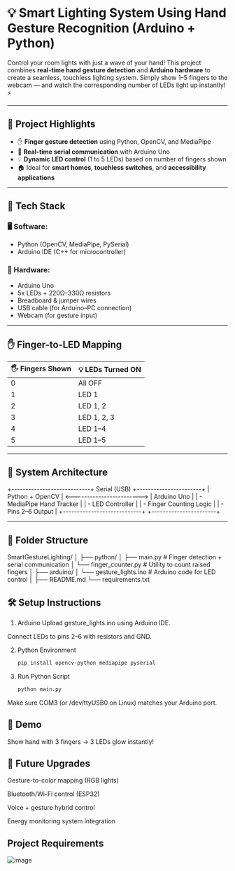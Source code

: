 # 💡 Smart Lighting System Using Hand Gesture Recognition (Arduino + Python)

Control your room lights with just a wave of your hand! This project combines **real-time hand gesture detection** and **Arduino hardware** to create a seamless, touchless lighting system. Simply show 1–5 fingers to the webcam — and watch the corresponding number of LEDs light up instantly! ⚡

---

## 📌 Project Highlights

- ✋ **Finger gesture detection** using Python, OpenCV, and MediaPipe
- 🔄 **Real-time serial communication** with Arduino Uno
- 💡 **Dynamic LED control** (1 to 5 LEDs) based on number of fingers shown
- 🏠 Ideal for **smart homes**, **touchless switches**, and **accessibility applications**

---

## 🧰 Tech Stack

### 🖥️ Software:
- Python (OpenCV, MediaPipe, PySerial)
- Arduino IDE (C++ for microcontroller)

### 🔌 Hardware:
- Arduino Uno
- 5x LEDs + 220Ω–330Ω resistors
- Breadboard & jumper wires
- USB cable (for Arduino–PC connection)
- Webcam (for gesture input)

---

## ✋ Finger-to-LED Mapping

| 🖐️ Fingers Shown | 💡 LEDs Turned ON |
|------------------|------------------|
| 0                | All OFF          |
| 1                | LED 1            |
| 2                | LED 1, 2         |
| 3                | LED 1, 2, 3      |
| 4                | LED 1–4          |
| 5                | LED 1–5          |

---

## 🧠 System Architecture


+----------------------------+        Serial (USB)        +-----------------------+
|      Python + OpenCV      | <------------------------> |      Arduino Uno      |
|  - MediaPipe Hand Tracker |                            |  - LED Controller     |
|  - Finger Counting Logic  |                            |  - Pins 2–6 Output    |
+----------------------------+                            +-----------------------+




---

## 📁 Folder Structure

SmartGestureLighting/
│
├── python/
│ ├── main.py # Finger detection + serial communication
│ └── finger_counter.py # Utility to count raised fingers
│
├── arduino/
│ └── gesture_lights.ino # Arduino code for LED control
│
├── README.md
└── requirements.txt

## 🛠️ Setup Instructions
1. Arduino
Upload gesture_lights.ino using Arduino IDE.

Connect LEDs to pins 2–6 with resistors and GND.

2. Python Environment
     ```bash
     pip install opencv-python mediapipe pyserial

3. Run Python Script
   ```bash
   python main.py

Make sure COM3 (or /dev/ttyUSB0 on Linux) matches your Arduino port.

## 🎥 Demo
Show hand with 3 fingers → 3 LEDs glow instantly!

## 🚀 Future Upgrades
Gesture-to-color mapping (RGB lights)

Bluetooth/Wi-Fi control (ESP32)

Voice + gesture hybrid control

Energy monitoring system integration


## Project Requirements

![image](https://github.com/user-attachments/assets/410ad69d-302e-4c34-acdc-071b6b1bda8b)






